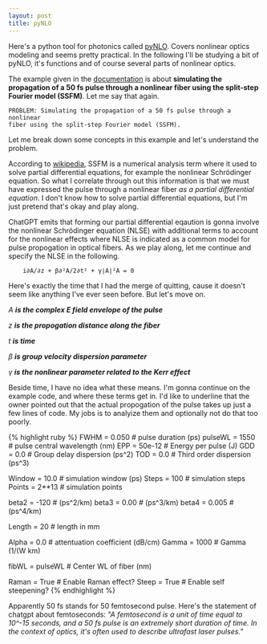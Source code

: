```yaml
---
layout: post
title: pyNLO
---
```


Here's a python tool for photonics called [pyNLO][pynlo]. Covers nonlinear optics modeling and seems pretty practical. In the following I'll be studying a bit of pyNLO, it's functions and of course several parts of nonlinear optics.

The example given in the [documentation][doc] is about __simulating the propagation of a 50 fs pulse through a nonlinear fiber using the split-step Fourier model (SSFM)__. Let me say that again.

	PROBLEM: Simulating the propagation of a 50 fs pulse through a nonlinear
	fiber using the split-step Fourier model (SSFM).	

Let me break down some concepts in this example and let's understand the problem.

According to [wikipedia][SSFM], SSFM is a numerical analysis term where it used to solve partial differential equations, for example  the nonlinear Schrödinger equation. So what I correlate through out this information is that we must have expressed the pulse through a nonlinear fiber *as a partial differential equation*. I don't know how to solve partial differential equations, but I'm just pretend that's okay and play along.

ChatGPT emits that forming our partial differential eqaution is gonna involve the nonlinear Schrödinger equation (NLSE) with additional terms to account for the nonlinear effects where NLSE is indicated as a common model for pulse propogation in optical fibers. As we play along, let me continue and specify the NLSE in the following.

		i∂A/∂z + β∂²A/2∂t² + γ∣A∣²A = 0

Here's exactly the time that I had the merge of quitting, cause it doesn't seem like anything I've ever seen before. But let's move on.

*A __is the complex E field envelope of the pulse__*

*z __is the propogation distance along the fiber__*

*t __is time__*

*β __is group velocity dispersion parameter__*

*γ __is the nonlinear parameter related to the Kerr effect__*

Beside time, I have no idea what these means. I'm gonna continue on the example code, and where these terms get in. I'd like to underline that the owner pointed out that the actual propogation of the pulse takes up just a few lines of code. My jobs is to analyize them and optionally not do that too poorly.  

{% highlight ruby %}
FWHM    = 0.050  # pulse duration (ps)
pulseWL = 1550   # pulse central wavelength (nm)
EPP     = 50e-12 # Energy per pulse (J)
GDD     = 0.0    # Group delay dispersion (ps^2)
TOD     = 0.0    # Third order dispersion (ps^3)

Window  = 10.0   # simulation window (ps)
Steps   = 100     # simulation steps
Points  = 2**13  # simulation points

beta2   = -120     # (ps^2/km)
beta3   = 0.00     # (ps^3/km)
beta4   = 0.005    # (ps^4/km)

Length  = 20    # length in mm

Alpha   = 0.0     # attentuation coefficient (dB/cm)
Gamma   = 1000    # Gamma (1/(W km)

fibWL   = pulseWL # Center WL of fiber (nm)

Raman   = True    # Enable Raman effect?
Steep   = True    # Enable self steepening?
{% endhighlight %}


Apparently 50 fs stands for 50 femtosecond pulse. Here's the statement of chatgpt about femtoseconds: *"A femtosecond is a unit of time equal to 10^-15 seconds, and a 50 fs pulse is an extremely short duration of time. In the context of optics, it's often used to describe ultrafast laser pulses."*












[SSFM]: https://en.wikipedia.org/wiki/Split-step_method
[doc]: https://pynlo.readthedocs.io/en/latest/readme_link.html#documentation
[one]: https://github.com/tomdbar/all-optical-neural-networks
[blog]: https://celineguler.github.io/myblog/2023/08/09/optical-neural-network.html
[article]: https://arxiv.org/abs/1912.12256
[onn]: https://github.com/JeremieMelo/pytorch-onn
[photo]: https://github.com/topics/photonics
[numpy]: numpy.org/doc/
[mat]: matplotlib.org/stable/tutorials/index
[panda]: pandas.pydata.org/docs/
[pynlo]: https://github.com/pyNLO/PyNLO/blob/master/src/examples/pulsed_dfg.py